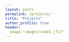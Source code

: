 ```yaml
---
layout: posts
permalink: /projects/
title: "Projects"
author_profile: true
header:
  image:"images/code2.jfif"
---
```



